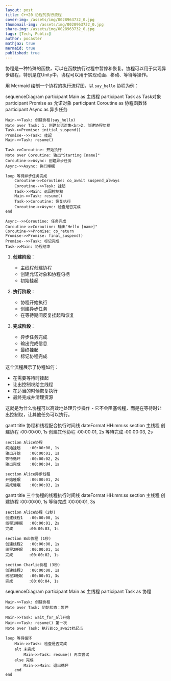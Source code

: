 ```yaml
---
layout: post
title: C++20 协程的执行流程
cover-img: /assets/img/0028963732_0.jpg
thumbnail-img: /assets/img/0028963732_0.jpg
share-img: /assets/img/0028963732_0.jpg
tags: [Tech, Public]
author: pocaster
mathjax: true
mermaid: true 
published: true
---
```


协程是一种特殊的函数，可以在函数执行过程中暂停和恢复。协程可以用于实现异步编程，特别是在Unity中，协程可以用于实现动画、移动、等待等操作。

用 Mermaid 绘制一个协程的执行流程图，以 `say_hello` 协程为例：

<div class="mermaid">
    sequenceDiagram
    participant Main as 主线程
    participant Task as Task对象
    participant Promise as 允诺对象
    participant Coroutine as 协程函数体
    participant Async as 异步任务

    Main->>Task: 创建协程(say_hello)
    Note over Task: 1. 创建允诺对象<br>2. 创建协程句柄
    Task->>Promise: initial_suspend()
    Promise-->>Task: 挂起
    Main->>Task: resume()
    
    Task->>Coroutine: 开始执行
    Note over Coroutine: 输出"Starting [name]"
    Coroutine->>Async: 创建异步任务
    Async->>Async: 执行睡眠
    
    loop 等待异步任务完成
        Coroutine->>Coroutine: co_await suspend_always
        Coroutine-->>Task: 挂起
        Task->>Main: 返回控制权
        Main->>Task: resume()
        Task->>Coroutine: 恢复执行
        Coroutine->>Async: 检查是否完成
    end
    
    Async-->>Coroutine: 任务完成
    Coroutine->>Coroutine: 输出"Hello [name]"
    Coroutine->>Promise: co_return
    Promise->>Promise: final_suspend()
    Promise-->>Task: 标记完成
    Task->>Main: 协程结束
</div>

1. **创建阶段**：
   - 主线程创建协程
   - 创建允诺对象和协程句柄
   - 初始挂起

2. **执行阶段**：
   - 协程开始执行
   - 创建异步任务
   - 在等待期间反复挂起和恢复

3. **完成阶段**：
   - 异步任务完成
   - 输出完成信息
   - 最终挂起
   - 标记协程完成

这个流程展示了协程如何：
- 在需要等待时挂起
- 让出控制权给主线程
- 在适当的时候恢复执行
- 最终完成并清理资源

这就是为什么协程可以高效地处理异步操作 - 它不会阻塞线程，而是在等待时让出控制权，让其他任务可以执行。

<div class="mermaid">
    gantt   
        title 协程和线程配合执行时间线
        dateFormat  HH:mm:ss
    section 主线程
    创建协程    :00:00:00, 1s
    创建其他协程 :00:00:01, 2s
    等待完成    :00:00:03, 2s
    
    section Alice协程
    初始挂起    :00:00:00, 1s
    输出开始    :00:00:01, 1s
    等待循环    :00:00:02, 2s
    输出完成    :00:00:04, 1s
    
    section Alice异步线程
    开始睡眠    :00:00:01, 2s
    完成睡眠    :00:00:03, 1s
</div>

<div class="mermaid">
    gantt  
        title 三个协程的线程执行时间线
        dateFormat  HH:mm:ss
        section 主线程
        创建协程    :00:00:00, 1s
        等待完成    :00:00:01, 3s
        
    section Alice协程 (2秒)
    创建线程1   :00:00:00, 1s
    线程1睡眠   :00:00:01, 2s
    完成       :00:00:03, 1s
    
    section Bob协程 (1秒)
    创建线程2   :00:00:00, 1s
    线程2睡眠   :00:00:01, 1s
    完成       :00:00:02, 1s
    
    section Charlie协程 (3秒)
    创建线程3   :00:00:00, 1s
    线程3睡眠   :00:00:01, 3s
    完成       :00:00:04, 1s
</div>

<div class="mermaid">
    sequenceDiagram
        participant Main as 主线程
        participant Task as 协程
        
    Main->>Task: 创建协程
    Note over Task: 初始状态：暂停
    
    Main->>Task: wait_for_all开始
    Main->>Task: resume() 第一次
    Note over Task: 执行到co_await挂起点
    
    loop 等待循环
        Main->>Task: 检查是否完成
        alt 未完成
            Main->>Task: resume() 再次尝试
        else 完成
            Main->>Main: 退出循环
        end
    end
</div>

